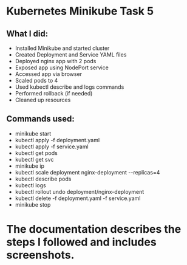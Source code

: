 # Kubernetes Minikube Task 5

## What I did:
- Installed Minikube and started cluster
- Created Deployment and Service YAML files
- Deployed nginx app with 2 pods
- Exposed app using NodePort service
- Accessed app via browser
- Scaled pods to 4
- Used kubectl describe and logs commands
- Performed rollback (if needed)
- Cleaned up resources

## Commands used:
- minikube start
- kubectl apply -f deployment.yaml
- kubectl apply -f service.yaml
- kubectl get pods
- kubectl get svc
- minikube ip
- kubectl scale deployment nginx-deployment --replicas=4
- kubectl describe pods
- kubectl logs <pod-name>
- kubectl rollout undo deployment/nginx-deployment
- kubectl delete -f deployment.yaml -f service.yaml
- minikube stop

# The documentation describes the steps I followed and includes screenshots.